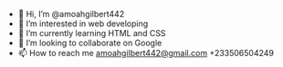 - 👋 Hi, I’m @amoahgilbert442
- 👀 I’m interested in web developing
- 🌱 I’m currently learning HTML and CSS 
- 💞️ I’m looking to collaborate on Google
- 📫 How to reach me amoahgilbert442@gmail.com +233506504249

<!---
amoahgilbert442/amoahgilbert442 is a ✨ special ✨ repository because its `README.md` (this file) appears on your GitHub profile.
You can click the Preview link to take a look at your changes.
--->
